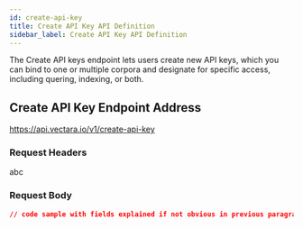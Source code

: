 ```yaml
---
id: create-api-key
title: Create API Key API Definition
sidebar_label: Create API Key API Definition
---
```


The Create API keys endpoint lets users create new API keys, which you can 
bind to one or multiple corpora and designate for specific access, including 
quering, indexing, or both.


## Create API Key Endpoint Address

https://api.vectara.io/v1/create-api-key

### Request Headers

abc

### Request Body



```json
// code sample with fields explained if not obvious in previous paragraph

```